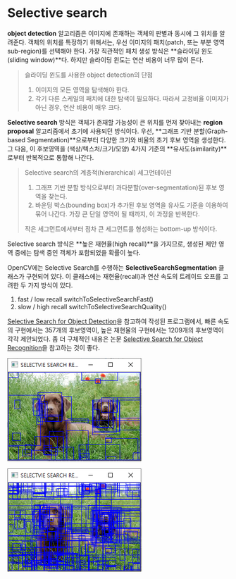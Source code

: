# Selective search

**object detection** 알고리즘은 이미지에 존재하는 객체의 판별과 동시에 그 위치를 알려준다. 
객체의 위치를 특정하기 위해서는, 우선 이미지의 패치(patch, 또는 부분 영역 sub-region)를 선택해야 한다. 가장 직관적인 패치 생성 방식은 **슬라이딩 윈도(sliding window)**다. 하지만 슬라이딩 윈도는 연산 비용이 너무 많이 든다.

> 슬라이딩 윈도를 사용한 object detection의 단점
>
> 1.  이미지의 모든 영역을 탐색해야 한다.
> 2. 각기 다른 스케일의 패치에 대한 탐색이 필요하다.
>    따라서 고정비율 이미지가 아닌 경우, 연산 비용이 매우 크다.

**Selective search** 방식은 객체가 존재할 가능성이 큰 위치를 먼저 찾아내는 **region proposal** 알고리즘에서 초기에 사용되던 방식이다. 우선, **그래프 기반 분할(Graph-based Segmentation)**으로부터 다양한 크기와 비율의 초기 후보 영역을 생성한다.  그 다음, 이 후보영역을 (색상/텍스처/크기/모양) 4가지 기준의 **유사도(similarity)**로부터 반복적으로 통합해 나간다. 

> Selective search의 계층적(hierarchical) 세그먼테이션
>
> 1. 그래프 기반 분할 방식으로부터 과다분할(over-segmentation)된 후보 영역을 찾는다.
> 2. 바운딩 박스(bounding box)가 추가된 후보 영역을 유사도 기준을 이용하여 묶어 나간다. 가장 큰 단일 영역이 될 때까지, 이 과정을 반복한다.
>
> 작은 세그먼트에서부터 점차 큰 세그먼트를 형성하는 bottom-up 방식이다.

Selective search 방식은 **높은 재현율(high recall)**을 가지므로, 생성된 제안 영역 중에는 탐색 중인 객체가 포함되었을 확률이 높다.

OpenCV에는 Selective Search를 수행하는 **SelectiveSearchSegmentation** 클래스가 구현되어 있다. 이 클래스에는 재현율(recall)과 연산 속도의 트레이드 오프를 고려한 두 가지 방식이 있다.

1. fast / low recall
   switchToSelectiveSearchFast()
2. slow / high recall
   switchToSelectiveSearchQuality()

[Selective Search for Object Detection](https://www.learnopencv.com/selective-search-for-object-detection-cpp-python/)을 참고하여 작성된 프로그램에서, 빠른 속도의 구현에서는 357개의 후보영역이, 높은 재현율의 구현에서는 1209개의 후보영역이 각각 제안되었다. 좀 더 구체적인 내용은 논문 [Selective Search for Object Recognition](http://www.huppelen.nl/publications/selectiveSearchDraft.pdf)을 참고하는 것이 좋다.

![f_mode](./image/f_mode.png)

![q_mode](./image/q_mode.png)

